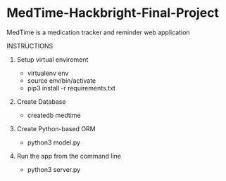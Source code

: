 # MedTime-Hackbright-Final-Project
MedTime is a medication tracker and reminder web application

INSTRUCTIONS
1. Setup virtual enviroment 
    - virtualenv env
    - source env/bin/activate
    - pip3 install -r requirements.txt

2. Create Database
    - createdb medtime

3. Create Python-based ORM
    - python3 model.py

4. Run the app from the command line
    - python3 server.py 
